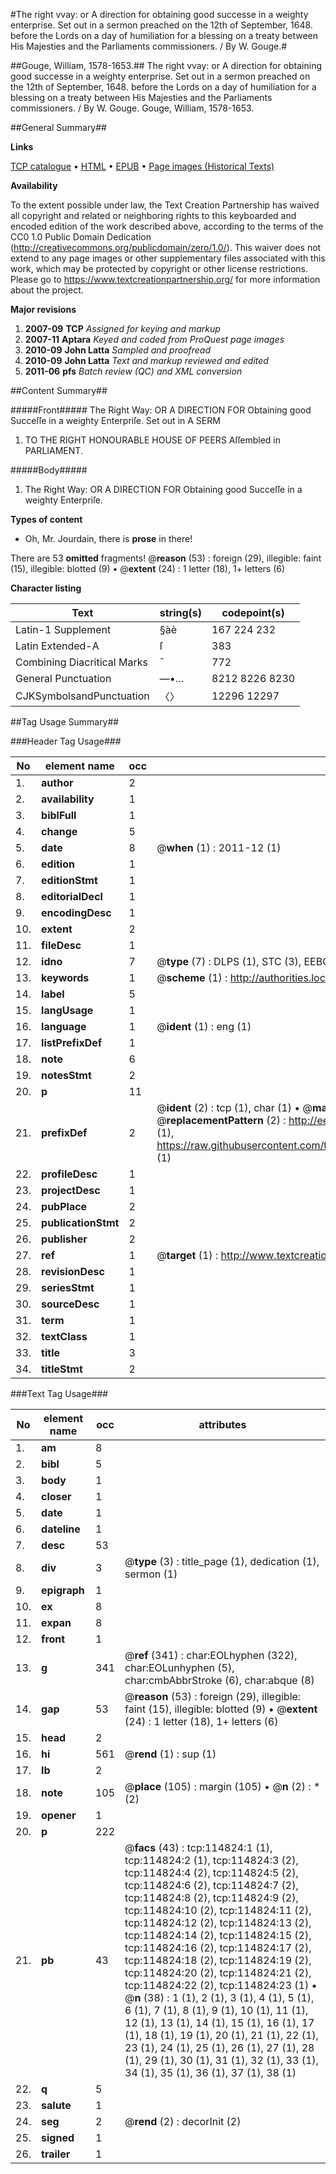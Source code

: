 #The right vvay: or A direction for obtaining good successe in a weighty enterprise. Set out in a sermon preached on the 12th of September, 1648. before the Lords on a day of humiliation for a blessing on a treaty between His Majesties and the Parliaments commissioners. / By W. Gouge.#

##Gouge, William, 1578-1653.##
The right vvay: or A direction for obtaining good successe in a weighty enterprise. Set out in a sermon preached on the 12th of September, 1648. before the Lords on a day of humiliation for a blessing on a treaty between His Majesties and the Parliaments commissioners. / By W. Gouge.
Gouge, William, 1578-1653.

##General Summary##

**Links**

[TCP catalogue](http://www.ota.ox.ac.uk/tcp/)  • 
[HTML](http://tei.it.ox.ac.uk/tcp/Texts-HTML/free/A85/A85486.html)  • 
[EPUB](http://tei.it.ox.ac.uk/tcp/Texts-EPUB/free/A85/A85486.epub) • 
[Page images (Historical Texts)](https://historicaltexts.jisc.ac.uk/eebo-99862655e)

**Availability**

To the extent possible under law, the Text Creation Partnership has waived all copyright and related or neighboring rights to this keyboarded and encoded edition of the work described above, according to the terms of the CC0 1.0 Public Domain Dedication (http://creativecommons.org/publicdomain/zero/1.0/). This waiver does not extend to any page images or other supplementary files associated with this work, which may be protected by copyright or other license restrictions. Please go to https://www.textcreationpartnership.org/ for more information about the project.

**Major revisions**

1. __2007-09__ __TCP__ *Assigned for keying and markup*
1. __2007-11__ __Aptara__ *Keyed and coded from ProQuest page images*
1. __2010-09__ __John Latta__ *Sampled and proofread*
1. __2010-09__ __John Latta__ *Text and markup reviewed and edited*
1. __2011-06__ __pfs__ *Batch review (QC) and XML conversion*

##Content Summary##

#####Front#####
The Right Way:
OR
A DIRECTION
FOR
Obtaining good Succeſſe in a
weighty Enterpriſe.
Set out in
A SERM
1. TO THE
RIGHT HONOURABLE HOUSE
OF
PEERS
Aſſembled in
PARLIAMENT.

#####Body#####

1. The Right Way:
OR
A DIRECTION
FOR
Obtaining good Succeſſe in a
weighty Enterpriſe.

**Types of content**

  * Oh, Mr. Jourdain, there is **prose** in there!

There are 53 **omitted** fragments! 
 @__reason__ (53) : foreign (29), illegible: faint (15), illegible: blotted (9)  •  @__extent__ (24) : 1 letter (18), 1+ letters (6)

**Character listing**


|Text|string(s)|codepoint(s)|
|---|---|---|
|Latin-1 Supplement|§àè|167 224 232|
|Latin Extended-A|ſ|383|
|Combining             Diacritical Marks|̄|772|
|General Punctuation|—•…|8212 8226 8230|
|CJKSymbolsandPunctuation|〈〉|12296 12297|

##Tag Usage Summary##

###Header Tag Usage###

|No|element name|occ|attributes|
|---|---|---|---|
|1.|__author__|2||
|2.|__availability__|1||
|3.|__biblFull__|1||
|4.|__change__|5||
|5.|__date__|8| @__when__ (1) : 2011-12 (1)|
|6.|__edition__|1||
|7.|__editionStmt__|1||
|8.|__editorialDecl__|1||
|9.|__encodingDesc__|1||
|10.|__extent__|2||
|11.|__fileDesc__|1||
|12.|__idno__|7| @__type__ (7) : DLPS (1), STC (3), EEBO-CITATION (1), PROQUEST (1), VID (1)|
|13.|__keywords__|1| @__scheme__ (1) : http://authorities.loc.gov/ (1)|
|14.|__label__|5||
|15.|__langUsage__|1||
|16.|__language__|1| @__ident__ (1) : eng (1)|
|17.|__listPrefixDef__|1||
|18.|__note__|6||
|19.|__notesStmt__|2||
|20.|__p__|11||
|21.|__prefixDef__|2| @__ident__ (2) : tcp (1), char (1)  •  @__matchPattern__ (2) : ([0-9\-]+):([0-9IVX]+) (1), (.+) (1)  •  @__replacementPattern__ (2) : http://eebo.chadwyck.com/downloadtiff?vid=$1&page=$2 (1), https://raw.githubusercontent.com/textcreationpartnership/Texts/master/tcpchars.xml#$1 (1)|
|22.|__profileDesc__|1||
|23.|__projectDesc__|1||
|24.|__pubPlace__|2||
|25.|__publicationStmt__|2||
|26.|__publisher__|2||
|27.|__ref__|1| @__target__ (1) : http://www.textcreationpartnership.org/docs/. (1)|
|28.|__revisionDesc__|1||
|29.|__seriesStmt__|1||
|30.|__sourceDesc__|1||
|31.|__term__|1||
|32.|__textClass__|1||
|33.|__title__|3||
|34.|__titleStmt__|2||


###Text Tag Usage###

|No|element name|occ|attributes|
|---|---|---|---|
|1.|__am__|8||
|2.|__bibl__|5||
|3.|__body__|1||
|4.|__closer__|1||
|5.|__date__|1||
|6.|__dateline__|1||
|7.|__desc__|53||
|8.|__div__|3| @__type__ (3) : title_page (1), dedication (1), sermon (1)|
|9.|__epigraph__|1||
|10.|__ex__|8||
|11.|__expan__|8||
|12.|__front__|1||
|13.|__g__|341| @__ref__ (341) : char:EOLhyphen (322), char:EOLunhyphen (5), char:cmbAbbrStroke (6), char:abque (8)|
|14.|__gap__|53| @__reason__ (53) : foreign (29), illegible: faint (15), illegible: blotted (9)  •  @__extent__ (24) : 1 letter (18), 1+ letters (6)|
|15.|__head__|2||
|16.|__hi__|561| @__rend__ (1) : sup (1)|
|17.|__lb__|2||
|18.|__note__|105| @__place__ (105) : margin (105)  •  @__n__ (2) : * (2)|
|19.|__opener__|1||
|20.|__p__|222||
|21.|__pb__|43| @__facs__ (43) : tcp:114824:1 (1), tcp:114824:2 (1), tcp:114824:3 (2), tcp:114824:4 (2), tcp:114824:5 (2), tcp:114824:6 (2), tcp:114824:7 (2), tcp:114824:8 (2), tcp:114824:9 (2), tcp:114824:10 (2), tcp:114824:11 (2), tcp:114824:12 (2), tcp:114824:13 (2), tcp:114824:14 (2), tcp:114824:15 (2), tcp:114824:16 (2), tcp:114824:17 (2), tcp:114824:18 (2), tcp:114824:19 (2), tcp:114824:20 (2), tcp:114824:21 (2), tcp:114824:22 (2), tcp:114824:23 (1)  •  @__n__ (38) : 1 (1), 2 (1), 3 (1), 4 (1), 5 (1), 6 (1), 7 (1), 8 (1), 9 (1), 10 (1), 11 (1), 12 (1), 13 (1), 14 (1), 15 (1), 16 (1), 17 (1), 18 (1), 19 (1), 20 (1), 21 (1), 22 (1), 23 (1), 24 (1), 25 (1), 26 (1), 27 (1), 28 (1), 29 (1), 30 (1), 31 (1), 32 (1), 33 (1), 34 (1), 35 (1), 36 (1), 37 (1), 38 (1)|
|22.|__q__|5||
|23.|__salute__|1||
|24.|__seg__|2| @__rend__ (2) : decorInit (2)|
|25.|__signed__|1||
|26.|__trailer__|1||
